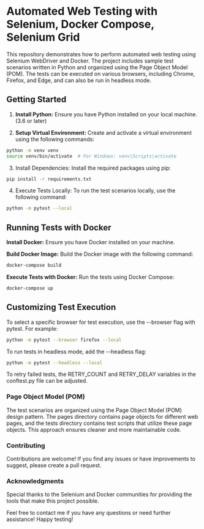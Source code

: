# Automated Web Testing with Selenium, Docker Compose, Selenium Grid
This repository demonstrates how to perform automated web testing using Selenium WebDriver and Docker. The project includes sample test scenarios written in Python and organized using the Page Object Model (POM). The tests can be executed on various browsers, including Chrome, Firefox, and Edge, and can also be run in headless mode.

## Getting Started

1. **Install Python:** Ensure you have Python installed on your local machine.(3.6 or later)

2. **Setup Virtual Environment:** Create and activate a virtual environment using the following commands:

```bash
python -m venv venv
source venv/bin/activate  # For Windows: venv\Scripts\activate
```
3. Install Dependencies: Install the required packages using pip:
```bash
pip install -r requirements.txt
```
4. Execute Tests Locally: To run the test scenarios locally, use the following command:
```bash
python -m pytest --local
```
## Running Tests with Docker
**Install Docker:** Ensure you have Docker installed on your machine.

**Build Docker Image:** Build the Docker image with the following command:

```bash
docker-compose build
```
**Execute Tests with Docker:** Run the tests using Docker Compose:
```bash
docker-compose up
```

## Customizing Test Execution
To select a specific browser for test execution, use the --browser flag with pytest. For example:
```bash
python -m pytest --browser firefox --local
```
To run tests in headless mode, add the --headless flag:
```bash
python -m pytest --headless --local
```

To retry failed tests, the RETRY_COUNT and RETRY_DELAY variables in the conftest.py file can be adjusted.

### Page Object Model (POM)
The test scenarios are organized using the Page Object Model (POM) design pattern. The pages directory contains page objects for different web pages, and the tests directory contains test scripts that utilize these page objects. This approach ensures cleaner and more maintainable code.

### Contributing
Contributions are welcome! If you find any issues or have improvements to suggest, please create a pull request.

### Acknowledgments
Special thanks to the Selenium and Docker communities for providing the tools that make this project possible.

Feel free to contact me if you have any questions or need further assistance! Happy testing!
